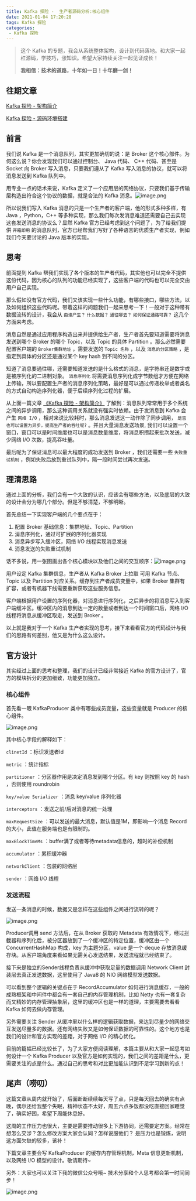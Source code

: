 ```yaml
---
title: Kafka 探险 -  生产者源码分析:核心组件
date: 2021-01-04 17:20:28
tags: Kafka 探险
categories:
 - Kafka 探险
---
```

> 这个 Kafka 的专题，我会从系统整体架构，设计到代码落地。和大家一起杠源码，学技巧，涨知识。希望大家持续关注一起见证成长！
>
> **我相信：技术的道路，十年如一日！十年磨一剑！**



## 往期文章



[Kafka 探险 - 架构简介](https://mp.weixin.qq.com/s/MBvXz5OJypUtJy3BqkRJ1w)

[Kafka 探险 - 源码环境搭建](https://mp.weixin.qq.com/s/Vu7EZJl529UVNGOrRZa4jQ)



## 前言



我们说 Kafka 是一个消息队列，其实更加确切的说：是 Broker 这个核心部件。为何这么说？你会发现我们可以通过控制台、 Java 代码、 C++ 代码、甚至是 Socket 向 Broker 写入消息，只要我们遵从了 Kafka 写入消息的协议，就可以将消息发送到 Kafka 队列中。



用专业一点的话术来说，Kafka 定义了一个应用层的网络协议，只要我们基于传输层构造出符合这个协议的数据，就是合法的 Kafka 消息。![image.png](https://lwen-pic.oss-cn-beijing.aliyuncs.com/1610854581291-8134c371-cf23-48d4-a48d-be40b19de139-20210627200023451.png)

所以说我们写入 Kafka 消息的只是一个生产者的客户端，他的形式多种多样，有 Java ，Python，C++ 等多种实现，那么我们每次发消息难道还需要自己去实现这套发送消息的协议么？显然 Kafka 官方已经考虑到这个问题了，为了给我们提供 `开箱即用` 的消息队列，官方已经帮我们写好了各种语言的优质生产者实现，例如我们今天要讨论的 Java 版本的实现。



## 思考



前面提到 Kafka 帮我们实现了各个版本的生产者代码，其实他也可以完全不提供这份代码，因为核心的队列的功能已经实现了，这些客户端的代码也可以完全交由用户自己实现。



那么假如没有官方代码，我们又该实现一些什么功能，有哪些接口，哪些方法，以及如何组织这些代码呢。带着这样的问题我们一起来思考一下！一般对于这种带有数据流转的设计，我会从 `由谁产生？`  `什么数据？`  `通往哪去？`  `如何保证通路可靠？` 这几个方面来考虑。



消息自然是通过应用程序构造出来并提供给生产者，生产者首先要知道需要将消息发送到哪个 Broker 的哪个 Topic，以及 Topic 的具体 Partition 。那么必然需要配置客户端的  `Broker集群地址` ，需要发送的 `Topic 名称` ，以及 `消息的分区策略` ，是指定到具体的分区还是通过某个 key hash 到不同的分区。



知道了消息要通往哪，还需要知道发送的是什么格式的消息，是字符串还是数字或是被序列化的二进制对象。 `消息序列化` 将需要消息序列化成字节数组才方便在网络上传输，所以要配置生产者的消息序列化策略，最好是可以通过传递枚举或者类名的方式自动构造序列化器，便于后续序列化过程的扩展。



从上面一篇文章 [《Kafka 探险 - 架构简介》](https://mp.weixin.qq.com/s?__biz=MzI3OTUwNjk2Mg==&mid=2247483681&idx=1&sn=4c05da3526010684bcaea3af9b0edda7&chksm=eb47f85cdc30714ace65fa1eabdb056fec217e55c628d87933ca4341aaac3f6ed6dd0e339e12&token=73482671&lang=zh_CN#rd) 了解到：消息队列常常用于多个系统之间的异步调用，那么这种调用关系就没有强实时依赖。由于发消息到 Kafka 会产生 `网络 I/O` ，相对来说比较耗时，那么消息发送这一动作除了同步调用， `是否也可以设置为异步，提高生产者的吞吐呢?` 。并且大量消息发送场景, 我们可以设置一个窗口，窗口可以是时间维度也可以是消息数量维度，将消息积攒起来批次发送，减少网络 I/O 次数，提高吞吐量。



最后呢为了保证消息可以最大程度的成功发送到 Broker ，我们还需要一些 `失败重试机制` ，例如失败后放到重试队列中，隔一段时间尝试再次发送。



## 理清思路



通过上面的分析，我们会有一个大致的认识，应该会有哪些方法，以及底层的大致的设计会分为哪几个部分。但是不够清楚，不够明晰。



首先总结一下实现客户端的几个要点在于：

1. 配置 Broker 基础信息：集群地址、Topic、Partition
2. 消息序列化，通过可扩展的序列化器实现
3. 消息异步写入缓冲区，网络 I/O 线程实现消息发送
4. 消息发送的失败重试机制



话不多说，用一张图画出各个核心模块以及他们之间的交互顺序：![image.png](https://lwen-pic.oss-cn-beijing.aliyuncs.com/1610872577765-253a8871-3f71-4679-b1fc-c575054ffe4d-20210627200028027.png)







用户设定 Kafka 集群信息，生产者从 Kafka Broker 上拉取 可用 Kafka 节点、Topic 以及 Partition 对应关系。缓存到生产者成员变量中，如果 Broker 集群有扩容，或者有机器下线需要重新获取这些服务信息。



客户端根据用户设置的序列化器，对消息进行序列化，之后异步的将消息写入到客户端缓冲区。缓冲区内的消息到达一定的数量或者到达一个时间窗口后，网络 I/O 线程将消息从缓冲区取走，发送到 Broker 。



以上就是我对于一个 Kafka 生产者实现的思考，接下来看看官方的代码设计与我们的思路有何差别，他又是为什么这么设计。



## 官方设计



其实经过上面的思考和整理，我们的设计已经非常接近  Kafka 的官方设计了，官方的模块拆分的更加细致，功能更加独立。



### 核心组件



首先看一眼 KafkaProducer 类中有哪些成员变量，这些变量就是 Producer 的核心组件。



![image.png](https://lwen-pic.oss-cn-beijing.aliyuncs.com/1610875067431-2eb7521c-dccc-4f78-b97c-34a85e1e3d9a-20210627200032362.png)





其中核心字段的解释如下：



`clinetId` ：标识发送者Id

`metric` ：统计指标

`partitioner` ：分区器作用是决定消息发到哪个分区。有 key 则按照 key 的 hash ，否则使用 roundrobin

`key/value Serializer` ：消息 key/value 序列化器

`interceptors` ：发送之前/后对消息的统一处理

`maxRequestSize` ：可以发送的最大消息，默认值是1M，即影响一个消息 Record 的大小，此值在服务端也是有限制的。

`maxBlockTimeMs` ：buffer满了或者等待metadata信息的，超时的补偿机制

`accumulator` ：累积缓冲器

`networkClient` ：包装的网络层

`sender` ：网络 I/O 线程



### 发送流程



发送一条消息的时候，数据又是怎样在这些组件之间进行流转的呢？



![image.png](https://lwen-pic.oss-cn-beijing.aliyuncs.com/1610877888481-03b77de5-ee4f-4675-a1e4-898ae597b4b5-20210627200036002.png)



Producer调用 send 方法后，在从 Broker 获取的 Metadata 有效情况下，经过拦截器和序列化后，被分区器放到了一个缓冲区的特定位置，缓冲区由一个 ConcurrentHashMap 构成，key 为主题分区，value 是一个 deque 存放消息缓存块。从客户端角度来看如果无需关心发送结果，发送流程就已经结束了。



接下来是独立的Sender线程负责从缓冲中获取足量的数据调用 Network Client 封装层去真正发送数据，这里使用了 Java8 的 NIO 网络模型发送数据。



可以看到整个逻辑的关键点在于 RecordAccumulator 如何进行消息缓存，一般的成熟框架和中间件中都会有一套自己的内存管理机制，比如 Netty 也有一套复杂而又精妙的内存管理抽象层，这里的缓冲区也是一样的道理，主要需要去看看 Kafka 如何去做内存管理。



另外需要关注 Sender 从缓冲里以什么样的逻辑获取数据，来达到尽量少的网络交互发送尽量多的数据。还有网络失败又是如何保证数据的可靠性的。这个地方也是我们的设计和官方实现的差距，对于网络 I/O 的精心优化。



目前的篇幅已经比较长了，为了大家方便阅读理解，本篇主要从和大家一起思考如何设计一个 Kafka Producer 以及官方是如何实现的，我们之间的差距是什么，更需要关注的点是什么。通过自己的思考和对比更加能认识到不足学习到新的点！



## 尾声（唠叨）



这篇文章从周内就开始了，后面断断续续每天写了点，只是每天回去的确实有点晚，偶尔还给我整个失眠，精神状态不太好，周五六点多饭都没吃直接回家睡觉了，确实好困，希望下周能休息好。



这周的工作压力也很大，主要是需要推动很多上下游协同，还需要定方案。经常在想怎么交涉？怎么修改方案大家会认同？怎样说服他们？ 是压力也是锻炼，说明这方面欠缺的较多，该补！



下篇文章主要会写 KafkaProducer 的缓存内存管理机制，Meta 信息更新机制，以及网络 I/O 模型的设计。敬请期待~



另外：大家也可以关注下我的微信公众号哦~ 技术分享和个人思考都会第一时间同步！

![image.png](https://lwen-pic.oss-cn-beijing.aliyuncs.com/1610289331606-52e03a47-f431-4b20-8b57-6a4cc0f70345-20210627200047498.png)
